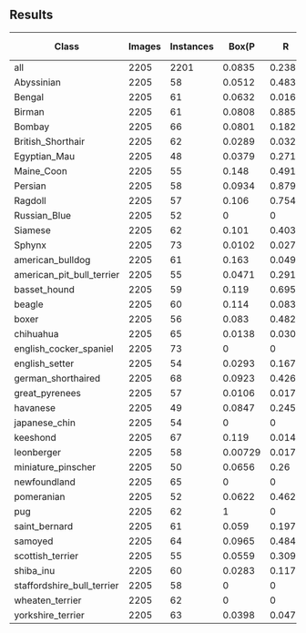 Results
---


| Class                      	| Images 	| Instances 	| Box(P   	| R      	| mAP50  	| mAP50-95) 	| Mask(P  	| R      	| mAP50  	| mAP50-95) 	|
|----------------------------	|--------	|-----------	|---------	|--------	|--------	|-----------	|---------	|--------	|--------	|-----------	|
| all                        	| 2205   	| 2201      	| 0.0835  	| 0.238  	| 0.0712 	| 0.0616    	| 0.0834  	| 0.238  	| 0.0711 	| 0.0587    	|
| Abyssinian                 	| 2205   	| 58        	| 0.0512  	| 0.483  	| 0.0495 	| 0.0425    	| 0.0512  	| 0.483  	| 0.0495 	| 0.0386    	|
| Bengal                     	| 2205   	| 61        	| 0.0632  	| 0.0164 	| 0.0391 	| 0.0313    	| 0.0632  	| 0.0164 	| 0.0391 	| 0.0308    	|
| Birman                     	| 2205   	| 61        	| 0.0808  	| 0.885  	| 0.195  	| 0.158     	| 0.0808  	| 0.885  	| 0.195  	| 0.155     	|
| Bombay                     	| 2205   	| 66        	| 0.0801  	| 0.182  	| 0.0495 	| 0.0385    	| 0.0801  	| 0.182  	| 0.0495 	| 0.042     	|
| British_Shorthair          	| 2205   	| 62        	| 0.0289  	| 0.0323 	| 0.0233 	| 0.0201    	| 0.0289  	| 0.0323 	| 0.0233 	| 0.02      	|
| Egyptian_Mau               	| 2205   	| 48        	| 0.0379  	| 0.271  	| 0.041  	| 0.0363    	| 0.0379  	| 0.271  	| 0.041  	| 0.0354    	|
| Maine_Coon                 	| 2205   	| 55        	| 0.148   	| 0.491  	| 0.155  	| 0.142     	| 0.148   	| 0.491  	| 0.155  	| 0.133     	|
| Persian                    	| 2205   	| 58        	| 0.0934  	| 0.879  	| 0.195  	| 0.173     	| 0.0934  	| 0.879  	| 0.195  	| 0.163     	|
| Ragdoll                    	| 2205   	| 57        	| 0.106   	| 0.754  	| 0.199  	| 0.176     	| 0.106   	| 0.754  	| 0.199  	| 0.16      	|
| Russian_Blue               	| 2205   	| 52        	| 0       	| 0      	| 0.0244 	| 0.021     	| 0       	| 0      	| 0.0247 	| 0.0203    	|
| Siamese                    	| 2205   	| 62        	| 0.101   	| 0.403  	| 0.0818 	| 0.0719    	| 0.101   	| 0.403  	| 0.0816 	| 0.064     	|
| Sphynx                     	| 2205   	| 73        	| 0.0102  	| 0.0274 	| 0.0346 	| 0.0302    	| 0.0102  	| 0.0274 	| 0.0341 	| 0.0281    	|
| american_bulldog           	| 2205   	| 61        	| 0.163   	| 0.0492 	| 0.0849 	| 0.0699    	| 0.163   	| 0.0492 	| 0.0849 	| 0.0713    	|
| american_pit_bull_terrier  	| 2205   	| 55        	| 0.0471  	| 0.291  	| 0.0573 	| 0.0435    	| 0.0471  	| 0.291  	| 0.0573 	| 0.0434    	|
| basset_hound               	| 2205   	| 59        	| 0.119   	| 0.695  	| 0.153  	| 0.142     	| 0.119   	| 0.695  	| 0.153  	| 0.131     	|
| beagle                     	| 2205   	| 60        	| 0.114   	| 0.0833 	| 0.0682 	| 0.0542    	| 0.114   	| 0.0833 	| 0.0682 	| 0.0544    	|
| boxer                      	| 2205   	| 56        	| 0.083   	| 0.482  	| 0.101  	| 0.0869    	| 0.08    	| 0.464  	| 0.0989 	| 0.083     	|
| chihuahua                  	| 2205   	| 65        	| 0.0138  	| 0.0308 	| 0.0459 	| 0.0395    	| 0.0138  	| 0.0308 	| 0.0459 	| 0.0363    	|
| english_cocker_spaniel     	| 2205   	| 73        	| 0       	| 0      	| 0.0377 	| 0.0335    	| 0       	| 0      	| 0.0377 	| 0.0317    	|
| english_setter             	| 2205   	| 54        	| 0.0293  	| 0.167  	| 0.0361 	| 0.0314    	| 0.0293  	| 0.167  	| 0.0361 	| 0.0303    	|
| german_shorthaired         	| 2205   	| 68        	| 0.0923  	| 0.426  	| 0.106  	| 0.0921    	| 0.0923  	| 0.426  	| 0.106  	| 0.0875    	|
| great_pyrenees             	| 2205   	| 57        	| 0.0106  	| 0.0175 	| 0.0347 	| 0.0301    	| 0.0106  	| 0.0175 	| 0.0347 	| 0.0298    	|
| havanese                   	| 2205   	| 49        	| 0.0847  	| 0.245  	| 0.0534 	| 0.0451    	| 0.0847  	| 0.245  	| 0.0534 	| 0.0453    	|
| japanese_chin              	| 2205   	| 54        	| 0       	| 0      	| 0.0298 	| 0.0257    	| 0       	| 0      	| 0.0298 	| 0.0235    	|
| keeshond                   	| 2205   	| 67        	| 0.119   	| 0.0149 	| 0.0459 	| 0.0417    	| 0.119   	| 0.0149 	| 0.0459 	| 0.0399    	|
| leonberger                 	| 2205   	| 58        	| 0.00729 	| 0.0172 	| 0.0279 	| 0.0257    	| 0.00729 	| 0.0172 	| 0.0279 	| 0.0239    	|
| miniature_pinscher         	| 2205   	| 50        	| 0.0656  	| 0.26   	| 0.0811 	| 0.0672    	| 0.0656  	| 0.26   	| 0.0811 	| 0.0626    	|
| newfoundland               	| 2205   	| 65        	| 0       	| 0      	| 0.0449 	| 0.0392    	| 0       	| 0      	| 0.0445 	| 0.0398    	|
| pomeranian                 	| 2205   	| 52        	| 0.0622  	| 0.462  	| 0.056  	| 0.0483    	| 0.0622  	| 0.462  	| 0.056  	| 0.0428    	|
| pug                        	| 2205   	| 62        	| 1       	| 0      	| 0.0629 	| 0.0579    	| 1       	| 0      	| 0.0629 	| 0.053     	|
| saint_bernard              	| 2205   	| 61        	| 0.059   	| 0.197  	| 0.0525 	| 0.0462    	| 0.059   	| 0.197  	| 0.0525 	| 0.0451    	|
| samoyed                    	| 2205   	| 64        	| 0.0965  	| 0.484  	| 0.11   	| 0.0939    	| 0.0965  	| 0.484  	| 0.11   	| 0.0903    	|
| scottish_terrier           	| 2205   	| 55        	| 0.0559  	| 0.309  	| 0.06   	| 0.0537    	| 0.0559  	| 0.309  	| 0.06   	| 0.0523    	|
| shiba_inu                  	| 2205   	| 60        	| 0.0283  	| 0.117  	| 0.0336 	| 0.0292    	| 0.0283  	| 0.117  	| 0.0336 	| 0.0277    	|
| staffordshire_bull_terrier 	| 2205   	| 58        	| 0       	| 0      	| 0.0801 	| 0.0693    	| 0       	| 0      	| 0.0801 	| 0.0665    	|
| wheaten_terrier            	| 2205   	| 62        	| 0       	| 0      	| 0.0459 	| 0.0379    	| 0       	| 0      	| 0.0446 	| 0.0371    	|
| yorkshire_terrier          	| 2205   	| 63        	| 0.0398  	| 0.0476 	| 0.0412 	| 0.0341    	| 0.0398  	| 0.0476 	| 0.0412 	| 0.0338    	|
